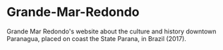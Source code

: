 # Grande-Mar-Redondo
Grande Mar Redondo's website about the culture and history downtown Paranagua, placed on coast the State Parana, in Brazil (2017).

